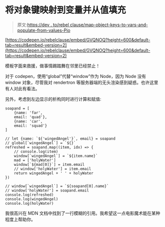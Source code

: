 # 将对象键映射到变量并从值填充

> 原文:[https://dev . to/rebel clause/map-object-keys-to-vars-and-populate-from-values-Pio](https://dev.to/rebelclause/map-object-keys-to-vars-and-populate-from-values-pio)

[https://codepen.io/rebelclause/embed/GVQNOQ?height=600&default-tab=result&embed-version=2](https://codepen.io/rebelclause/embed/GVQNOQ?height=600&default-tab=result&embed-version=2)

模板字面来救援，做事情踢踏舞在邻里已经禁止！

对于 codepen，使用“global”代替“window”作为 Node，因为 Node 没有 window 对象，尽管我对 rendertron 等服务器端的无头渲染感到疑惑。也许这里有人对此有看法。

另外，考虑到左边显示的析构同时进行计算和赋值:

```
soapand = [
    {name: 'far',
    email: 'quad'},
    {name: 'car',
    email: 'squad'}
]

// let {name: `${'wingedAngel'}`, email} = soapand
// global[`wingedAngel`] = `${}`
refreshed = soapand.map((item, idx) => {
    // console.log(item)
    window[`wingedAngel`] = `${item.name}`
    mad = ['holyWater']
    window[`${mad[0]}`] = item.email
    // window['holyWater'] = item.email
    return wingedAngel + ' ' + holyWater
})

// window[`wingedAngel`] = `${soapand[0].name}`
// window['holyWater'] = soapand.email
console.log(refreshed)
console.log(wingedAngel)
console.log(holyWater) 
```

我很高兴在 MDN 文档中找到了一行模糊的引用。我希望这一点电影魔术能在某种程度上帮助你。